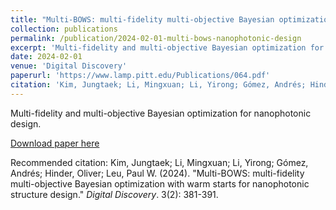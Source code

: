 ```yaml
---
title: "Multi-BOWS: multi-fidelity multi-objective Bayesian optimization with warm starts for nanophotonic structure design"
collection: publications
permalink: /publication/2024-02-01-multi-bows-nanophotonic-design
excerpt: 'Multi-fidelity and multi-objective Bayesian optimization for nanophotonic design.'
date: 2024-02-01
venue: 'Digital Discovery'
paperurl: 'https://www.lamp.pitt.edu/Publications/064.pdf'
citation: 'Kim, Jungtaek; Li, Mingxuan; Li, Yirong; Gómez, Andrés; Hinder, Oliver; Leu, Paul W. (2024). &quot;Multi-BOWS: multi-fidelity multi-objective Bayesian optimization with warm starts for nanophotonic structure design.&quot; <i>Digital Discovery</i>. 3(2): 381-391.'
---
```

Multi-fidelity and multi-objective Bayesian optimization for nanophotonic design.

[Download paper here](https://www.lamp.pitt.edu/Publications/064.pdf)

Recommended citation: Kim, Jungtaek; Li, Mingxuan; Li, Yirong; Gómez, Andrés; Hinder, Oliver; Leu, Paul W. (2024). "Multi-BOWS: multi-fidelity multi-objective Bayesian optimization with warm starts for nanophotonic structure design." <i>Digital Discovery</i>. 3(2): 381-391.